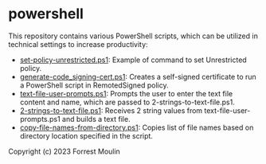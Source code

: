# powershell
This repository contains various PowerShell scripts, which can be utilized in technical settings to increase productivity:

<ul>
 <li><a href="https://github.com/ffm5113/powershell/blob/main/src/set-policy-unrestricted.ps1">set-policy-unrestricted.ps1</a>: Example of command to set Unrestricted policy.</li>
 <li><a href="https://github.com/ffm5113/powershell/blob/main/src/generate-code_signing-cert.ps1">generate-code_signing-cert.ps1</a>: Creates a self-signed certificate to run a PowerShell script in RemotedSigned policy.</li>
 <li><a href="https://github.com/ffm5113/powershell/blob/main/src/text-file-user-prompts">text-file-user-prompts.ps1</a>: Prompts the user to enter the text file content and name, which are passed to 2-strings-to-text-file.ps1.</li>
 <li><a href="https://github.com/ffm5113/powershell/blob/main/src/2-strings-to-text-file.ps1">2-strings-to-text-file.ps1</a>: Receives 2 string values from text-file-user-prompts.ps1 and builds a text file.</li>
 <li><a href="https://github.com/ffm5113/powershell/blob/main/src/copy-file-names-from-directory.ps1">copy-file-names-from-directory.ps1</a>: Copies list of file names based on directory location specified in the script.</li>
</ul>

Copyright (c) 2023 Forrest Moulin
